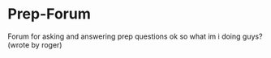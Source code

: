 # Prep-Forum
Forum for asking and answering prep questions
ok so what im i doing guys? (wrote by roger)
